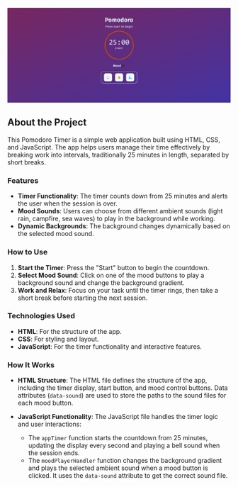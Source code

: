 ![Project Thumbnail](images/project_thumbnail.png)

## About the Project

This Pomodoro Timer is a simple web application built using HTML, CSS, and JavaScript. The app helps users manage their time effectively by breaking work into intervals, traditionally 25 minutes in length, separated by short breaks.

### Features

- **Timer Functionality**: The timer counts down from 25 minutes and alerts the user when the session is over.
- **Mood Sounds**: Users can choose from different ambient sounds (light rain, campfire, sea waves) to play in the background while working.
- **Dynamic Backgrounds**: The background changes dynamically based on the selected mood sound.

### How to Use

1. **Start the Timer**: Press the "Start" button to begin the countdown.
2. **Select Mood Sound**: Click on one of the mood buttons to play a background sound and change the background gradient.
3. **Work and Relax**: Focus on your task until the timer rings, then take a short break before starting the next session.

### Technologies Used

- **HTML**: For the structure of the app.
- **CSS**: For styling and layout.
- **JavaScript**: For the timer functionality and interactive features.

### How It Works

- **HTML Structure**: The HTML file defines the structure of the app, including the timer display, start button, and mood control buttons. Data attributes (`data-sound`) are used to store the paths to the sound files for each mood button.

- **JavaScript Functionality**: The JavaScript file handles the timer logic and user interactions:
    - The `appTimer` function starts the countdown from 25 minutes, updating the display every second and playing a bell sound when the session ends.
    - The `moodPlayerHandler` function changes the background gradient and plays the selected ambient sound when a mood button is clicked. It uses the `data-sound` attribute to get the correct sound file.
